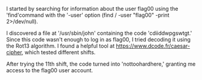 I started by searching for information about the user flag00 using the 'find'command with the '-user' option
(find / -user "flag00" -print 2>/dev/null).

I discovered a file at '/usr/sbin/john' containing the code 'cdiiddwpgswtgt.'
Since this code wasn't enough to log in as flag00, I tried decoding it using the Rot13 algorithm.
I found a helpful tool at https://www.dcode.fr/caesar-cipher, which tested different shifts.

After trying the 11th shift, the code turned into 'nottoohardhere,' granting me access to the flag00 user account.
